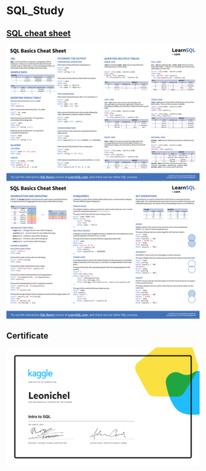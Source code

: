 # SQL_Study

## [SQL cheat sheet](https://learnsql.com/blog/sql-basics-cheat-sheet/)
![SQL](https://github.com/leonichel/SQL_Study/blob/main/Assets/sql-basics-cheat-sheet-a4-1.png)
![SQL](https://github.com/leonichel/SQL_Study/blob/main/Assets/sql-basics-cheat-sheet-a4-2.png)

## Certificate
![Certificate](https://github.com/leonichel/SQL_Study/blob/main/Assets/Leonichel%20-%20Intro%20to%20SQL.png)

